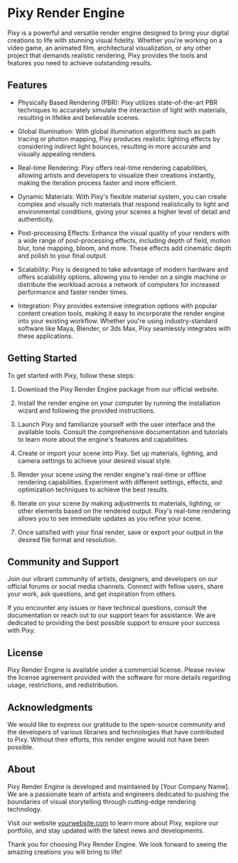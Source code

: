 # Pixy Render Engine

Pixy is a powerful and versatile render engine designed to bring your digital creations to life with stunning visual fidelity. Whether you're working on a video game, an animated film, architectural visualization, or any other project that demands realistic rendering, Pixy provides the tools and features you need to achieve outstanding results.

## Features

- Physically Based Rendering (PBR): Pixy utilizes state-of-the-art PBR techniques to accurately simulate the interaction of light with materials, resulting in lifelike and believable scenes.

- Global Illumination: With global illumination algorithms such as path tracing or photon mapping, Pixy produces realistic lighting effects by considering indirect light bounces, resulting in more accurate and visually appealing renders.

- Real-time Rendering: Pixy offers real-time rendering capabilities, allowing artists and developers to visualize their creations instantly, making the iteration process faster and more efficient.

- Dynamic Materials: With Pixy's flexible material system, you can create complex and visually rich materials that respond realistically to light and environmental conditions, giving your scenes a higher level of detail and authenticity.

- Post-processing Effects: Enhance the visual quality of your renders with a wide range of post-processing effects, including depth of field, motion blur, tone mapping, bloom, and more. These effects add cinematic depth and polish to your final output.

- Scalability: Pixy is designed to take advantage of modern hardware and offers scalability options, allowing you to render on a single machine or distribute the workload across a network of computers for increased performance and faster render times.

- Integration: Pixy provides extensive integration options with popular content creation tools, making it easy to incorporate the render engine into your existing workflow. Whether you're using industry-standard software like Maya, Blender, or 3ds Max, Pixy seamlessly integrates with these applications.

## Getting Started

To get started with Pixy, follow these steps:

1. Download the Pixy Render Engine package from our official website.

2. Install the render engine on your computer by running the installation wizard and following the provided instructions.

3. Launch Pixy and familiarize yourself with the user interface and the available tools. Consult the comprehensive documentation and tutorials to learn more about the engine's features and capabilities.

4. Create or import your scene into Pixy. Set up materials, lighting, and camera settings to achieve your desired visual style.

5. Render your scene using the render engine's real-time or offline rendering capabilities. Experiment with different settings, effects, and optimization techniques to achieve the best results.

6. Iterate on your scene by making adjustments to materials, lighting, or other elements based on the rendered output. Pixy's real-time rendering allows you to see immediate updates as you refine your scene.

7. Once satisfied with your final render, save or export your output in the desired file format and resolution.

## Community and Support

Join our vibrant community of artists, designers, and developers on our official forums or social media channels. Connect with fellow users, share your work, ask questions, and get inspiration from others.

If you encounter any issues or have technical questions, consult the documentation or reach out to our support team for assistance. We are dedicated to providing the best possible support to ensure your success with Pixy.

## License

Pixy Render Engine is available under a commercial license. Please review the license agreement provided with the software for more details regarding usage, restrictions, and redistribution.

## Acknowledgments

We would like to express our gratitude to the open-source community and the developers of various libraries and technologies that have contributed to Pixy. Without their efforts, this render engine would not have been possible.

## About

Pixy Render Engine is developed and maintained by [Your Company Name]. We are a passionate team of artists and engineers dedicated to pushing the boundaries of visual storytelling through cutting-edge rendering technology.

Visit our website [yourwebsite.com](https://www.yourwebsite.com) to learn more about Pixy, explore our portfolio, and stay updated with the latest news and developments.

Thank you for choosing Pixy Render Engine. We look forward to seeing the amazing creations you will bring to life!
